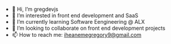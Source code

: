 - 👋 Hi, I’m gregdevjs
- 👀 I’m interested in front end development and SaaS 
- 🌱 I’m currently learning Software Eengineering @ ALX 
- 💞️ I’m looking to collaborate on front end development projects 
- 📫 How to reach me: iheanemegregory9@gmail.com

<!---
Iheanemegregory-9/Iheanemegregory-9 is a ✨ special ✨ repository because its `README.md` (this file) appears on your GitHub profile.
You can click the Preview link to take a look at your changes.
--->
